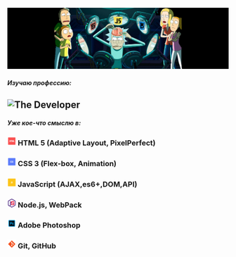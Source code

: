 ![Header](https://github.com/AlexRemar/My-project-HeaderShaurma/blob/main/Images/riki3.png)

#### *Изучаю профессию:*
## <img src="https://img.shields.io/badge/-Frontend%20developer-090909??style=plastic&logo=JavaScript&logoColor=E9D54D" width="300" alt="The Developer">
#### *Уже кое-что смыслю в:*
### <img src="https://github.com/AlexRemar/My-project-HeaderShaurma/blob/main/Images/icons8-html-50.png" width="20" alt="The HTML"> HTML 5 (Adaptive Layout, PixelPerfect)
### <img src="https://github.com/AlexRemar/My-project-HeaderShaurma/blob/main/Images/icons8-css-50.png" width="20" alt="The CSS"> CSS 3 (Flex-box, Animation)
### <img src="https://github.com/AlexRemar/My-project-HeaderShaurma/blob/main/Images/icons8-javascript-50.png" width="20" alt="The JS"> JavaScript (AJAX,es6+,DOM,API)
### <img src="https://github.com/AlexRemar/My-project-HeaderShaurma/blob/main/Images/icons8-nodejs-25.png" width="20" alt="The Node"> Node.js, WebPack
### <img src="https://github.com/AlexRemar/My-project-HeaderShaurma/blob/main/Images/icons8-photoshop-48.png" width="20" alt="The PS"> Adobe Photoshop
### <img src="https://github.com/AlexRemar/My-project-HeaderShaurma/blob/main/Images/icons8-git-48.png" width="20" alt="The GIT"> Git, GitHub

<!--
**AlexRemar/AlexRemar** is a ✨ _special_ ✨ repository because its `README.md` (this file) appears on your GitHub profile.

Here are some ideas to get you started:

- 🔭 I’m currently working on ...
- 🌱 I’m currently learning ...
- 👯 I’m looking to collaborate on ...
- 🤔 I’m looking for help with ...
- 💬 Ask me about ...
- 📫 How to reach me: ...
- 😄 Pronouns: ...
- ⚡ Fun fact: ...
-->
